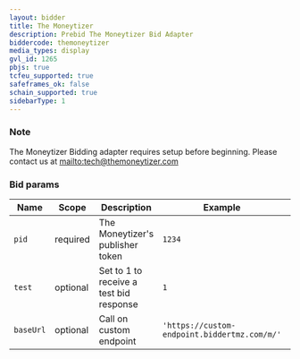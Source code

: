 ```yaml
---
layout: bidder
title: The Moneytizer
description: Prebid The Moneytizer Bid Adapter
biddercode: themoneytizer
media_types: display
gvl_id: 1265
pbjs: true
tcfeu_supported: true
safeframes_ok: false
schain_supported: true
sidebarType: 1
---
```


### Note

The Moneytizer Bidding adapter requires setup before beginning. Please contact us at [mailto:tech@themoneytizer.com](tech@themoneytizer.com)

### Bid params


| Name       | Scope    | Description                             | Example                                      | Type     |
|------------|----------|-----------------------------------------|----------------------------------------------|----------|
| `pid`      | required | The Moneytizer's publisher token        | `1234`                                       | `integer`|
| `test`     | optional | Set to 1 to receive a test bid response | `1`                                          | `integer`|
| `baseUrl`  | optional | Call on custom endpoint                 | `'https://custom-endpoint.biddertmz.com/m/'` | `string` |
